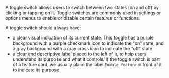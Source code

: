 A toggle switch allows users to switch between two states (on and off) by clicking or tapping on it. Toggle switches are commonly used in settings or options menus to enable or disable certain features or functions.

A toggle switch should always have:
- a clear visual indication of its current state. This toggle has a purple background with a purple checkmark icon to indicate the "on" state, and a gray background with a gray cross icon to indicate the "off" state.
- a clear and descriptive label placed to the left of it, to help users understand its purpose and what it controls. If the toggle switch is part of a feature card, we usually place the label `Enable feature` in front of it to indicate its purpose.